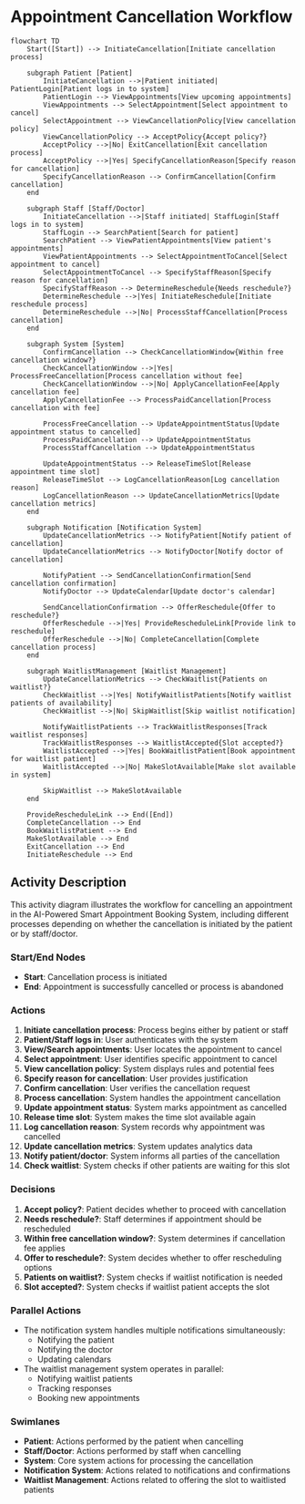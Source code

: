 # Appointment Cancellation Workflow

```mermaid
flowchart TD
    Start([Start]) --> InitiateCancellation[Initiate cancellation process]
    
    subgraph Patient [Patient]
        InitiateCancellation -->|Patient initiated| PatientLogin[Patient logs in to system]
        PatientLogin --> ViewAppointments[View upcoming appointments]
        ViewAppointments --> SelectAppointment[Select appointment to cancel]
        SelectAppointment --> ViewCancellationPolicy[View cancellation policy]
        ViewCancellationPolicy --> AcceptPolicy{Accept policy?}
        AcceptPolicy -->|No| ExitCancellation[Exit cancellation process]
        AcceptPolicy -->|Yes| SpecifyCancellationReason[Specify reason for cancellation]
        SpecifyCancellationReason --> ConfirmCancellation[Confirm cancellation]
    end
    
    subgraph Staff [Staff/Doctor]
        InitiateCancellation -->|Staff initiated| StaffLogin[Staff logs in to system]
        StaffLogin --> SearchPatient[Search for patient]
        SearchPatient --> ViewPatientAppointments[View patient's appointments]
        ViewPatientAppointments --> SelectAppointmentToCancel[Select appointment to cancel]
        SelectAppointmentToCancel --> SpecifyStaffReason[Specify reason for cancellation]
        SpecifyStaffReason --> DetermineReschedule{Needs reschedule?}
        DetermineReschedule -->|Yes| InitiateReschedule[Initiate reschedule process]
        DetermineReschedule -->|No| ProcessStaffCancellation[Process cancellation]
    end
    
    subgraph System [System]
        ConfirmCancellation --> CheckCancellationWindow{Within free cancellation window?}
        CheckCancellationWindow -->|Yes| ProcessFreeCancellation[Process cancellation without fee]
        CheckCancellationWindow -->|No| ApplyCancellationFee[Apply cancellation fee]
        ApplyCancellationFee --> ProcessPaidCancellation[Process cancellation with fee]
        
        ProcessFreeCancellation --> UpdateAppointmentStatus[Update appointment status to cancelled]
        ProcessPaidCancellation --> UpdateAppointmentStatus
        ProcessStaffCancellation --> UpdateAppointmentStatus
        
        UpdateAppointmentStatus --> ReleaseTimeSlot[Release appointment time slot]
        ReleaseTimeSlot --> LogCancellationReason[Log cancellation reason]
        LogCancellationReason --> UpdateCancellationMetrics[Update cancellation metrics]
    end
    
    subgraph Notification [Notification System]
        UpdateCancellationMetrics --> NotifyPatient[Notify patient of cancellation]
        UpdateCancellationMetrics --> NotifyDoctor[Notify doctor of cancellation]
        
        NotifyPatient --> SendCancellationConfirmation[Send cancellation confirmation]
        NotifyDoctor --> UpdateCalendar[Update doctor's calendar]
        
        SendCancellationConfirmation --> OfferReschedule{Offer to reschedule?}
        OfferReschedule -->|Yes| ProvideRescheduleLink[Provide link to reschedule]
        OfferReschedule -->|No| CompleteCancellation[Complete cancellation process]
    end
    
    subgraph WaitlistManagement [Waitlist Management]
        UpdateCancellationMetrics --> CheckWaitlist{Patients on waitlist?}
        CheckWaitlist -->|Yes| NotifyWaitlistPatients[Notify waitlist patients of availability]
        CheckWaitlist -->|No| SkipWaitlist[Skip waitlist notification]
        
        NotifyWaitlistPatients --> TrackWaitlistResponses[Track waitlist responses]
        TrackWaitlistResponses --> WaitlistAccepted{Slot accepted?}
        WaitlistAccepted -->|Yes| BookWaitlistPatient[Book appointment for waitlist patient]
        WaitlistAccepted -->|No| MakeSlotAvailable[Make slot available in system]
        
        SkipWaitlist --> MakeSlotAvailable
    end
    
    ProvideRescheduleLink --> End([End])
    CompleteCancellation --> End
    BookWaitlistPatient --> End
    MakeSlotAvailable --> End
    ExitCancellation --> End
    InitiateReschedule --> End
```

## Activity Description

This activity diagram illustrates the workflow for cancelling an appointment in the AI-Powered Smart Appointment Booking System, including different processes depending on whether the cancellation is initiated by the patient or by staff/doctor.

### Start/End Nodes
- **Start**: Cancellation process is initiated
- **End**: Appointment is successfully cancelled or process is abandoned

### Actions
1. **Initiate cancellation process**: Process begins either by patient or staff
2. **Patient/Staff logs in**: User authenticates with the system
3. **View/Search appointments**: User locates the appointment to cancel
4. **Select appointment**: User identifies specific appointment to cancel
5. **View cancellation policy**: System displays rules and potential fees
6. **Specify reason for cancellation**: User provides justification
7. **Confirm cancellation**: User verifies the cancellation request
8. **Process cancellation**: System handles the appointment cancellation
9. **Update appointment status**: System marks appointment as cancelled
10. **Release time slot**: System makes the time slot available again
11. **Log cancellation reason**: System records why appointment was cancelled
12. **Update cancellation metrics**: System updates analytics data
13. **Notify patient/doctor**: System informs all parties of the cancellation
14. **Check waitlist**: System checks if other patients are waiting for this slot

### Decisions
1. **Accept policy?**: Patient decides whether to proceed with cancellation
2. **Needs reschedule?**: Staff determines if appointment should be rescheduled
3. **Within free cancellation window?**: System determines if cancellation fee applies
4. **Offer to reschedule?**: System decides whether to offer rescheduling options
5. **Patients on waitlist?**: System checks if waitlist notification is needed
6. **Slot accepted?**: System checks if waitlist patient accepts the slot

### Parallel Actions
- The notification system handles multiple notifications simultaneously:
  - Notifying the patient
  - Notifying the doctor
  - Updating calendars
- The waitlist management system operates in parallel:
  - Notifying waitlist patients
  - Tracking responses
  - Booking new appointments

### Swimlanes
- **Patient**: Actions performed by the patient when cancelling
- **Staff/Doctor**: Actions performed by staff when cancelling
- **System**: Core system actions for processing the cancellation
- **Notification System**: Actions related to notifications and confirmations
- **Waitlist Management**: Actions related to offering the slot to waitlisted patients
